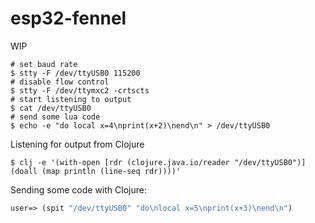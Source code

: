 # esp32-fennel

WIP

```
# set baud rate
$ stty -F /dev/ttyUSB0 115200
# disable flow control
$ stty -F /dev/ttymxc2 -crtscts
# start listening to output
$ cat /dev/ttyUSB0
# send some lua code
$ echo -e "do local x=4\nprint(x+2)\nend\n" > /dev/ttyUSB0
```
Listening for output from Clojure

```
$ clj -e '(with-open [rdr (clojure.java.io/reader "/dev/ttyUSB0")] (doall (map println (line-seq rdr))))'
```

Sending some code with Clojure:

```clj
user=> (spit "/dev/ttyUSB0" "do\nlocal x=5\nprint(x+3)\nend\n")
```

